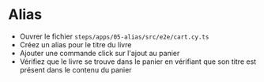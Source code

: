 # Alias

- Ouvrer le fichier `steps/apps/05-alias/src/e2e/cart.cy.ts`
- Créez un alias pour le titre du livre
- Ajouter une commande click sur l'ajout au panier
- Vérifiez que le livre se trouve dans le panier en vérifiant que son titre est présent dans le contenu du panier
